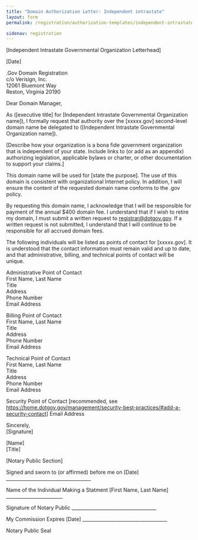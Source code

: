 ```yaml
---
title: "Domain Authorization Letter: Independent intrastate"
layout: form
permalink: /registration/authorization-templates/independent-intrastate/

sidenav: registration
---
```


[Independent Intrastate Governmental Organization Letterhead]

[Date]

.Gov Domain Registration  
c/o Verisign, Inc.  
12061 Bluemont Way  
Reston, Virginia 20190

Dear Domain Manager,

As ([executive title] for [Independent Intrastate Governmental Organization name]), I formally request that authority over the [xxxxx.gov] second-level domain name be delegated to ([Independent Intrastate Governmental Organization name]).

[Describe how your organization is a bona fide government organization that is independent of your state. Include links to (or add as an appendix) authorizing legislation, applicable bylaws or charter, or other documentation to support your claims.]

This domain name will be used for [state the purpose]. The use of this domain is consistent with organizational Internet policy. In addition, I will ensure the content of the requested domain name conforms to the .gov policy.

By requesting this domain name, I acknowledge that I will be responsible for payment of the annual $400 domain fee. I understand that if I wish to retire my domain, I must submit a written request to registrar@dotgov.gov. If a written request is not submitted, I understand that I will continue to be responsible for all accrued domain fees.

The following individuals will be listed as points of contact for [xxxxx.gov]. It is understood that the contact information must remain valid and up to date, and that administrative, billing, and technical points of contact will be unique.

Administrative Point of Contact  
First Name, Last Name  
Title  
Address  
Phone Number  
Email Address  

Billing Point of Contact  
First Name, Last Name  
Title  
Address  
Phone Number  
Email Address  

Technical Point of Contact  
First Name, Last Name  
Title  
Address  
Phone Number  
Email Address  

Security Point of Contact [recommended, see https://home.dotgov.gov/management/security-best-practices/#add-a-security-contact]
Email Address

Sincerely,  
[Signature]

[Name]  
[Title]

[Notary Public Section]

Signed and sworn to (or affirmed) before me on [Date] ____________________________________

Name of the Individual Making a Statment [First Name, Last Name] ________________________

Signature of Notary Public ____________________________________

My Commission Expires [Date] ____________________________________

Notary Public Seal
